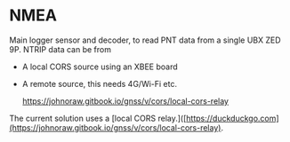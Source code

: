 # NMEA
Main logger sensor and decoder, to read PNT data from a single UBX ZED 9P.
NTRIP data can be from 
- A local CORS source using an XBEE board
- A remote source, this needs 4G/Wi-Fi etc.
  
  https://johnoraw.gitbook.io/gnss/v/cors/local-cors-relay
  
The current solution uses a [local CORS relay.]([https://duckduckgo.com](https://johnoraw.gitbook.io/gnss/v/cors/local-cors-relay).
